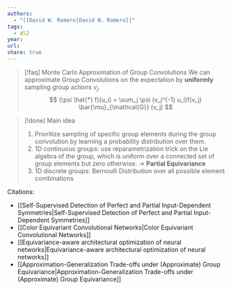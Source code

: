 ```yaml
---
authors:
  - "[[David W. Romero|David W. Romero]]"
tags:
  - dl2
year: 
url: 
share: true
---
```


> [!faq] Monte Carlo Approximation of Group Convolutions
> We can approximate Group Convolutions on the expectation by **uniformly** sampling group actions $v_j$.
> $$ 
> (\psi \hat{*} f)(u_i) = \sum_j \psi (v_j^{-1} u_i)f(v_j) \bar{\mu}_{\mathcal{G}} (v_j)
> $$

>[!done] Main idea
> 1. Prioritize sampling of specific group elements during the group convolution by learning a probability distribution over them.
> 2. 1D continuous groups: use reparametrization trick on the Lie algebra of the group, which is uniform over a connected set of group elements but zero otherwise. $\to$ **Partial Equivariance**
> 3. 1D discrete groups: Bernoulli Distribution over all possible element combinations

Citations:
- [[Self-Supervised Detection of Perfect and Partial Input-Dependent Symmetries|Self-Supervised Detection of Perfect and Partial Input-Dependent Symmetries]]
- [[Color Equivariant Convolutional Networks|Color Equivariant Convolutional Networks]]
- [[Equivariance-aware architectural optimization of neural networks|Equivariance-aware architectural optimization of neural networks]]
- [[Approximation-Generalization Trade-offs under (Approximate) Group Equivariance|Approximation-Generalization Trade-offs under (Approximate) Group Equivariance]]

